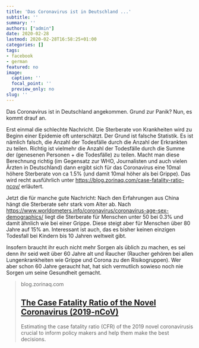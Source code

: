 ```yaml
---
title: 'Das Coronavirus ist in Deutschland ...'
subtitle: ''
summary: ''
authors: ["admin"]
date: 2020-02-28
lastmod: 2020-02-28T16:58:25+01:00
categories: []
tags:
- facebook
- german
featured: no
image:
  caption: ''
  focal_point: ''
  preview_only: no
slug: ''
---
```

Das Coronavirus ist in Deutschland angekommen. Grund zur Panik? Nun, es kommt drauf an. 

Erst einmal die schlechte Nachricht. Die Sterberate von Krankheiten wird zu Beginn einer Epidemie oft unterschätzt. Der Grund ist falsche Statistik. Es ist nämlich falsch, die Anzahl der Todesfälle durch die Anzahl der Erkrankten zu teilen. Richtig ist vielmehr die Anzahl der Todesfälle durch die Summe der (genesenen Personen + die Todesfälle) zu teilen. Macht man diese Berechnung richtig (im Gegensatz zur WHO, Journalisten und auch vielen Ärzten in Deutschland) dann ergibt sich für das Coronavirus eine 10mal höhere Sterberate von ca 1.5% (und damit 10mal höher als bei Grippe). Das wird recht ausführlich unter https://blog.zorinaq.com/case-fatality-ratio-ncov/ erläutert.

Jetzt die für manche gute Nachricht: Nach den Erfahrungen aus China hängt die Sterberate sehr stark vom Alter ab. Nach https://www.worldometers.info/coronavirus/coronavirus-age-sex-demographics/ 
liegt die Sterberate für Menschen unter 50 bei 0.3% und damit ähnlich wie bei einer Grippe. Diese steigt aber für Menschen über 80 Jahre auf 15% an. Interessant ist auch, das es bisher keinen einzigen Todesfall bei Kindern bis 10 Jahren weltweit gibt. 

Insofern braucht ihr euch nicht mehr Sorgen als üblich zu machen, es sei denn ihr seid weit über 60 Jahre alt und Raucher (Raucher gehören bei allen Lungenkrankheiten wie Grippe und Corona zu den Risikogruppen). Wer aber schon 60 Jahre geraucht hat, hat sich vermutlich sowieso noch nie Sorgen um seine Gesundheit gemacht.
> blog.zorinaq.com
> ## [The Case Fatality Ratio of the Novel Coronavirus (2019-nCoV)](https://blog.zorinaq.com/case-fatality-ratio-ncov/)
>
>Estimating the case fatality ratio (CFR) of the 2019 novel coronavirusis crucial to inform policy makers and help them make the best decisions.


